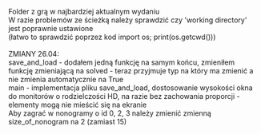 Folder z grą w najbardziej aktualnym wydaniu\
W razie problemów ze ścieżką należy sprawdzić czy 'working directory' jest poprawnie ustawione\
(łatwo to sprawdzić poprzez kod import os; print(os.getcwd()))\
\
ZMIANY 26.04:\
save_and_load - dodałem jedną funkcję na samym końcu, zmieniłem funkcję zmieniającą na solved - teraz przyjmuje typ na który ma zmienić a nie zmienia automatycznie na True\
main - implementacja pliku save_and_load, dostosowanie wysokości okna do monitorów o rodzielczości HD, na razie bez zachowania proporcji - elementy mogą nie mieścić się na ekranie\
Aby zagrać w nonogramy o id 0, 2, 3 należy zmienić zmienną size_of_nonogram na 2 (zamiast 15)
